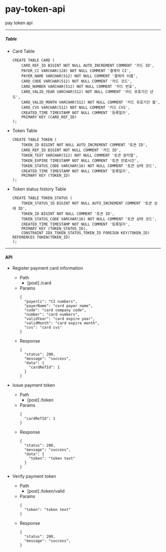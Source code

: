# pay-token-api

pay token api

* * *

##### Table

* Card Table
    ```
    CREATE TABLE CARD (
        CARD_REF_ID BIGINT NOT NULL AUTO_INCREMENT COMMENT '카드 ID',
        PAYER_CI VARCHAR(128) NOT NULL COMMENT '결제자 CI',
        PAYER_NAME VARCHAR(512) NOT NULL COMMENT '결제자 이름',
        CARD_CODE VARCHAR(512) NOT NULL COMMENT '카드 코드',
        CARD_NUMBER VARCHAR(512) NOT NULL COMMENT '카드 번호',
        CARD_VALID_YEAR VARCHAR(512) NOT NULL COMMENT '카드 유효기간 년도',
        CARD_VALID_MONTH VARCHAR(512) NOT NULL COMMENT '카드 유효기간 월',
        CARD_CVS VARCHAR(512) NOT NULL COMMENT '카드 CVS',
        CREATED_TIME TIMESTAMP NOT NULL COMMENT '등록일자',
        PRIMARY KEY (CARD_REF_ID)
    );
    ```

* Token Table
    ```
    CREATE TABLE TOKEN (
        TOKEN_ID BIGINT NOT NULL AUTO_INCREMENT COMMENT '토큰 ID',
        CARD_REF_ID BIGINT NOT NULL COMMENT '카드 ID',
        TOKEN_TEXT VARCHAR(512) NOT NULL COMMENT '토큰 문자열',
        TOKEN_EXPIRE TIMESTAMP NOT NULL COMMENT '토큰 만료시간',
        TOKEN_STATUS_CODE VARCHAR(16) NOT NULL COMMENT '토큰 상태 코드',
        CREATED_TIME TIMESTAMP NOT NULL COMMENT '등록일자',
        PRIMARY KEY (TOKEN_ID)
    );
    ```

* Token status history Table
    ```
    CREATE TABLE TOKEN_STATUS (
        TOKEN_STATUS_ID BIGINT NOT NULL AUTO_INCREMENT COMMENT '토큰 상태 ID',
        TOKEN_ID BIGINT NOT NULL COMMENT '토큰 ID',
        TOKEN_STATUS_CODE VARCHAR(16) NOT NULL COMMENT '토큰 상태 코드',
        CREATED_TIME TIMESTAMP NOT NULL COMMENT '등록일자',
        PRIMARY KEY (TOKEN_STATUS_ID),
        CONSTRAINT IDX_TOKEN_STATUS_TOKEN_ID FOREIGN KEY(TOKEN_ID) REFERENCES TOKEN(TOKEN_ID)
    );
    ```

* * *

#### API

* Register payment card information
    * Path
        * [post] /card
    * Params
        ```
        {
          "payerCi": "CI numbers",
          "payerName": "card payer name",
          "code": "card company code",
          "number": "card numbers",
          "validYear": "card expire year",
          "validMonth": "card expire month",
          "cvs": "card cvs"
        }
        ```
    * Response
        ```
        {
          "status": 200,
          "message": "success",
          "data": {
            "cardRefId": 1
          }
        }
        ```

* Issue payment token
    * Path
        * [post] /token
    * Params
      ```
      {
        "cardRefId": 1
      }
      ```
    * Response
        ```
        {
          "status": 200,
          "message": "success",
          "data": {
            "token": "token text"
          }
        }
        ```

* Verify payment token
    * Path
        * [post] /token/valid
    * Params
      ```
      {
        "token": "token text"
      }
      ```
    * Response
        ```
        {
          "status": 200,
          "message": "success",
        }
        ```


